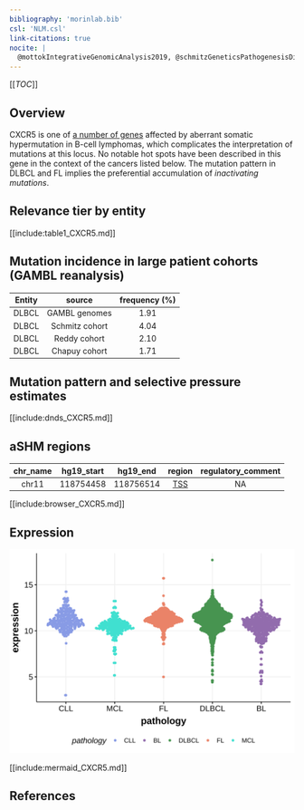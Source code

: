 ```yaml
---
bibliography: 'morinlab.bib'
csl: 'NLM.csl'
link-citations: true
nocite: |
  @mottokIntegrativeGenomicAnalysis2019, @schmitzGeneticsPathogenesisDiffuse2018, 
---
```

[[_TOC_]]

## Overview
CXCR5 is one of [a number of genes](https://github.com/morinlab/LLMPP/wiki/ashm) affected by aberrant somatic hypermutation in B-cell lymphomas, which complicates the interpretation of mutations at this locus. No notable hot spots have been described in this gene in the context of the cancers listed below. The mutation pattern in DLBCL and FL implies the preferential accumulation of *inactivating mutations*.



## Relevance tier by entity

[[include:table1_CXCR5.md]]

## Mutation incidence in large patient cohorts (GAMBL reanalysis)

|Entity|source        |frequency (%)|
|:------:|:--------------:|:-------------:|
|DLBCL |GAMBL genomes |1.91         |
|DLBCL |Schmitz cohort|4.04         |
|DLBCL |Reddy cohort  |2.10         |
|DLBCL |Chapuy cohort |1.71         |

## Mutation pattern and selective pressure estimates

[[include:dnds_CXCR5.md]]

## aSHM regions

|chr_name|hg19_start|hg19_end |region                                                                                      |regulatory_comment|
|:--------:|:----------:|:---------:|:--------------------------------------------------------------------------------------------:|:------------------:|
|chr11   |118754458 |118756514|[TSS](https://genome.ucsc.edu/s/rdmorin/GAMBL%20hg19?position=chr11%3A118754458%2D118756514)|NA                |



[[include:browser_CXCR5.md]]

## Expression
![](images/gene_expression/CXCR5_by_pathology.svg)
<!-- ORIGIN: schmitzGeneticsPathogenesisDiffuse2018a -->
<!-- PMBL: mottokIntegrativeGenomicAnalysis2019b -->
<!-- DLBCL: schmitzGeneticsPathogenesisDiffuse2018a -->

[[include:mermaid_CXCR5.md]]

## References

